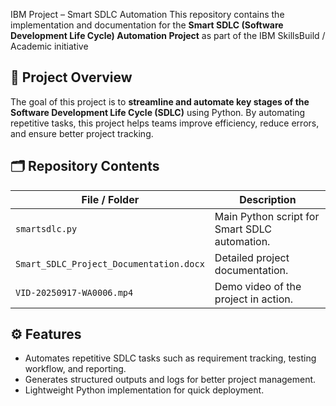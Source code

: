 IBM Project – Smart SDLC Automation
This repository contains the implementation and documentation for the **Smart SDLC (Software Development Life Cycle) Automation Project** as part of the IBM SkillsBuild / Academic initiative

## 📑 Project Overview
The goal of this project is to **streamline and automate key stages of the Software Development Life Cycle (SDLC)** using Python. By automating repetitive tasks, this project helps teams improve efficiency, reduce errors, and ensure better project tracking.
## 🗂 Repository Contents
| File / Folder | Description |
|---------------|-------------|
| `smartsdlc.py` | Main Python script for Smart SDLC automation. |
| `Smart_SDLC_Project_Documentation.docx` | Detailed project documentation. |
| `VID-20250917-WA0006.mp4` | Demo video of the project in action.
## ⚙️ Features
- Automates repetitive SDLC tasks such as requirement tracking, testing workflow, and reporting.
- Generates structured outputs and logs for better project management.
- Lightweight Python implementation for quick deployment.

